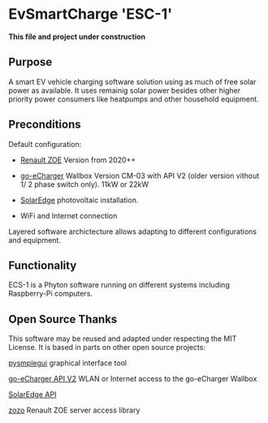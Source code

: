 # EvSmartCharge 'ESC-1'

**This file and project under construction**

## Purpose

A smart EV vehicle charging software solution using as much of free solar power as available.  It uses remainig solar power besides other higher priority power consumers like heatpumps and other household equipment.

## Preconditions

Default configuration:

- [Renault ZOE](https://de.renault.ch/elektroautos/renault-zoe.html) Version from 2020++

- [go-eCharger](https://go-e.co/produkte/go-echarger-home/) Wallbox Version CM-03 with API V2 
  (older version vithout 1/ 2 phase switch only). 11kW or 22kW

- [SolarEdge](https://www.solaredge.com/homeowner-new) photovoltaic installation.

- WiFi and Internet connection 

Layered software archictecture allows adapting to different configurations and equipment.

## Functionality

ECS-1 is a Phyton software running on different systems including Raspberry-Pi computers. 

## Open Source Thanks

This software may be reused and adapted under respecting the MIT License. It is based in parts on other open source projects:

[pysmplegui](https://pysimplegui.readthedocs.io/en/latest/) graphical interface tool

[go-eCharger API V2](https://github.com/goecharger/go-eCharger-API-v2)  WLAN or Internet access to the go-eCharger Wallbox

[SolarEdge API](https://www.solaredge.com/sites/default/files/se_monitoring_api.pdf)

[zozo](https://github.com/niosega/zozo) Renault ZOE server access library



